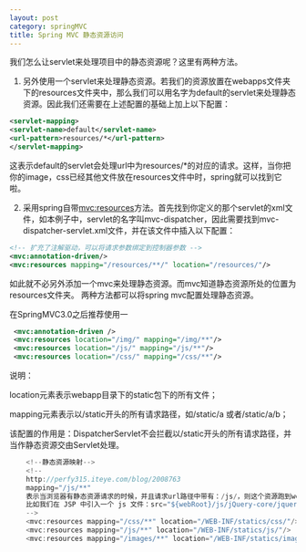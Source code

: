```yaml
---
layout: post
category: springMVC
title: Spring MVC 静态资源访问
---
```


我们怎么让servlet来处理项目中的静态资源呢？这里有两种方法。

1. 另外使用一个servlet来处理静态资源。若我们的资源放置在webapps文件夹下的resources文件夹中，那么我们可以用名字为default的servlet来处理静态资源。因此我们还需要在上述配置的基础上加上以下配置：

```xml
<servlet-mapping>  
<servlet-name>default</servlet-name>  
<url-pattern>resources/*</url-pattern>  
</servlet-mapping>  
```

这表示default的servlet会处理url中为resources/*的对应的请求。这样，当你把你的image，css已经其他文件放在resources文件中时，spring就可以找到它啦。

2. 采用spring自带<mvc:resources>方法。首先找到你定义的那个servlet的xml文件，如本例子中，servlet的名字叫mvc-dispatcher，因此需要找到mvc-dispatcher-servlet.xml文件，并在该文件中插入以下配置：

```xml
<!-- 扩充了注解驱动，可以将请求参数绑定到控制器参数 -->
<mvc:annotation-driven/>  
<mvc:resources mapping="/resources/**/" location="/resources/"/>  
```

如此就不必另外添加一个mvc来处理静态资源。而mvc知道静态资源所处的位置为resources文件夹。
两种方法都可以将spring mvc配置处理静态资源。

在SpringMVC3.0之后推荐使用一

```xml
 <mvc:annotation-driven />
 <mvc:resources location="/img/" mapping="/img/**"/>   
 <mvc:resources location="/js/" mapping="/js/**"/>    
 <mvc:resources location="/css/" mapping="/css/**"/>  
```

说明：

location元素表示webapp目录下的static包下的所有文件；

mapping元素表示以/static开头的所有请求路径，如/static/a 或者/static/a/b；

该配置的作用是：DispatcherServlet不会拦截以/static开头的所有请求路径，并当作静态资源交由Servlet处理。

```java
    <!--静态资源映射-->
    <!--
    http://perfy315.iteye.com/blog/2008763
    mapping="/js/**"
    表示当浏览器有静态资源请求的时候，并且请求url路径中带有：/js/，则这个资源跑到webapp目录下的/WEB-INF/statics/js/去找
    比如我们在 JSP 中引入一个 js 文件：src="${webRoot}/js/jQuery-core/jquery-1.6.1.min.js
    -->
    <mvc:resources mapping="/css/**" location="/WEB-INF/statics/css/"/>
    <mvc:resources mapping="/js/**" location="/WEB-INF/statics/js/"/>
    <mvc:resources mapping="/images/**" location="/WEB-INF/statics/images/"/>
```